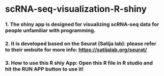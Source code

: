 # scRNA-seq-visualization-R-shiny
### 1. The  shiny app is designed for visualizing scRNA-seq data for people unfamiliar with programming.
### 2. It is developed based on the Seurat (Satija lab): please refer to their website for more info: https://satijalab.org/seurat/
### 3. How to use this R shiy App: Open this R file in R studio and hit the RUN APP button to use it!
